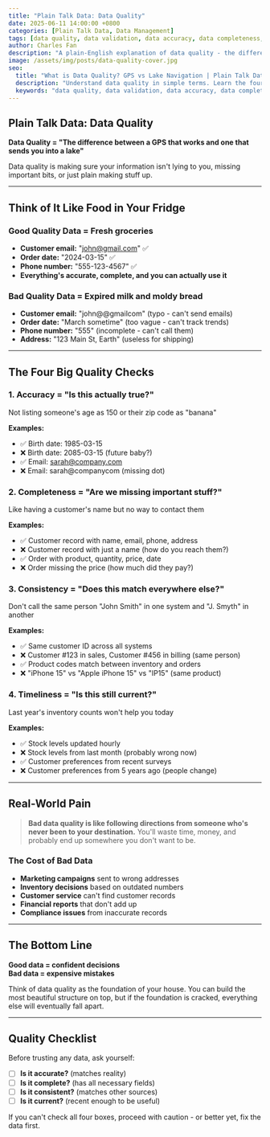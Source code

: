 ```yaml
---
title: "Plain Talk Data: Data Quality"
date: 2025-06-11 14:00:00 +0800
categories: [Plain Talk Data, Data Management]
tags: [data quality, data validation, data accuracy, data completeness, data governance, beginner, data management]
author: Charles Fan
description: "A plain-English explanation of data quality - the difference between a GPS that works and one that sends you into a lake. Learn the four pillars of data quality."
image: /assets/img/posts/data-quality-cover.jpg
seo:
  title: "What is Data Quality? GPS vs Lake Navigation | Plain Talk Data"
  description: "Understand data quality in simple terms. Learn the four key dimensions of data quality: accuracy, completeness, consistency, and timeliness."
  keywords: "data quality, data validation, data accuracy, data completeness, data consistency, data governance, data management"
---
```


## Plain Talk Data: Data Quality

**Data Quality = "The difference between a GPS that works and one that sends you into a lake"**

Data quality is making sure your information isn't lying to you, missing important bits, or just plain making stuff up.

---

## Think of It Like Food in Your Fridge

### Good Quality Data = Fresh groceries
- **Customer email:** "john@gmail.com" ✅
- **Order date:** "2024-03-15" ✅ 
- **Phone number:** "555-123-4567" ✅
- **Everything's accurate, complete, and you can actually use it**

### Bad Quality Data = Expired milk and moldy bread
- **Customer email:** "john@@gmailcom" (typo - can't send emails)
- **Order date:** "March sometime" (too vague - can't track trends)
- **Phone number:** "555" (incomplete - can't call them)
- **Address:** "123 Main St, Earth" (useless for shipping)

---

## The Four Big Quality Checks

### 1. Accuracy = "Is this actually true?"
Not listing someone's age as 150 or their zip code as "banana"

**Examples:**
- ✅ Birth date: 1985-03-15
- ❌ Birth date: 2085-03-15 (future baby?)
- ✅ Email: sarah@company.com
- ❌ Email: sarah@companycom (missing dot)

### 2. Completeness = "Are we missing important stuff?"
Like having a customer's name but no way to contact them

**Examples:**
- ✅ Customer record with name, email, phone, address
- ❌ Customer record with just a name (how do you reach them?)
- ✅ Order with product, quantity, price, date
- ❌ Order missing the price (how much did they pay?)

### 3. Consistency = "Does this match everywhere else?"
Don't call the same person "John Smith" in one system and "J. Smyth" in another

**Examples:**
- ✅ Same customer ID across all systems
- ❌ Customer #123 in sales, Customer #456 in billing (same person)
- ✅ Product codes match between inventory and orders
- ❌ "iPhone 15" vs "Apple iPhone 15" vs "IP15" (same product)

### 4. Timeliness = "Is this still current?"
Last year's inventory counts won't help you today

**Examples:**
- ✅ Stock levels updated hourly
- ❌ Stock levels from last month (probably wrong now)
- ✅ Customer preferences from recent surveys
- ❌ Customer preferences from 5 years ago (people change)

---

## Real-World Pain

> **Bad data quality is like following directions from someone who's never been to your destination.** You'll waste time, money, and probably end up somewhere you don't want to be.

### The Cost of Bad Data
- **Marketing campaigns** sent to wrong addresses
- **Inventory decisions** based on outdated numbers
- **Customer service** can't find customer records
- **Financial reports** that don't add up
- **Compliance issues** from inaccurate records

---

## The Bottom Line

**Good data = confident decisions**  
**Bad data = expensive mistakes**

Think of data quality as the foundation of your house. You can build the most beautiful structure on top, but if the foundation is cracked, everything else will eventually fall apart.

---

## Quality Checklist

Before trusting any data, ask yourself:
- [ ] **Is it accurate?** (matches reality)
- [ ] **Is it complete?** (has all necessary fields)
- [ ] **Is it consistent?** (matches other sources)
- [ ] **Is it current?** (recent enough to be useful)

If you can't check all four boxes, proceed with caution - or better yet, fix the data first.
